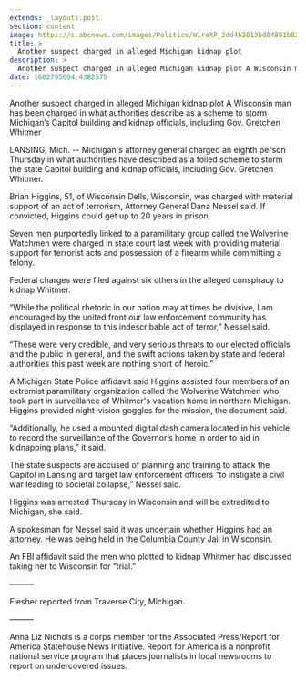 ```yaml
--- 
extends: _layouts.post 
section: content 
image: https://s.abcnews.com/images/Politics/WireAP_2dd462013bd04891b821e7f629f18edf_16x9_992.jpg 
title: > 
  Another suspect charged in alleged Michigan kidnap plot 
description: > 
  Another suspect charged in alleged Michigan kidnap plot A Wisconsin man has been charged in what authorities describe as a scheme to storm Michigan’s Capitol building and kidnap officials, including Gov.Gretchen WhitmerLANSING, Mich. -- Michigan's attorney general charged an eighth person Thursday in what authorities have described as a foiled scheme to storm the state Capitol building and kidnap officials, including Gov.Brian Higgins, 51, of Wisconsin Dells, Wisconsin, was charged with material support of an act of terrorism, Attorney General Dana Nessel said.Federal charges were filed against six others in the alleged conspiracy to kidnap Whitmer.An FBI affidavit said the men who plotted to kidnap Whitmer had discussed taking her to Wisconsin for “trial.”———Flesher reported from Traverse City, Michigan. 
date: 1602795694.4382575 
--- 
```

Another suspect charged in alleged Michigan kidnap plot A Wisconsin man has been charged in what authorities describe as a scheme to storm Michigan’s Capitol building and kidnap officials, including Gov. Gretchen Whitmer

LANSING, Mich. -- Michigan's attorney general charged an eighth person Thursday in what authorities have described as a foiled scheme to storm the state Capitol building and kidnap officials, including Gov. Gretchen Whitmer.

Brian Higgins, 51, of Wisconsin Dells, Wisconsin, was charged with material support of an act of terrorism, Attorney General Dana Nessel said. If convicted, Higgins could get up to 20 years in prison.

Seven men purportedly linked to a paramilitary group called the Wolverine Watchmen were charged in state court last week with providing material support for terrorist acts and possession of a firearm while committing a felony.

Federal charges were filed against six others in the alleged conspiracy to kidnap Whitmer.

“While the political rhetoric in our nation may at times be divisive, I am encouraged by the united front our law enforcement community has displayed in response to this indescribable act of terror,” Nessel said.

“These were very credible, and very serious threats to our elected officials and the public in general, and the swift actions taken by state and federal authorities this past week are nothing short of heroic.”

A Michigan State Police affidavit said Higgins assisted four members of an extremist paramilitary organization called the Wolverine Watchmen who took part in surveillance of Whitmer's vacation home in northern Michigan. Higgins provided night-vision goggles for the mission, the document said.

“Additionally, he used a mounted digital dash camera located in his vehicle to record the surveillance of the Governor’s home in order to aid in kidnapping plans,” it said.

The state suspects are accused of planning and training to attack the Capitol in Lansing and target law enforcement officers “to instigate a civil war leading to societal collapse,” Nessel said.

Higgins was arrested Thursday in Wisconsin and will be extradited to Michigan, she said.

A spokesman for Nessel said it was uncertain whether Higgins had an attorney. He was being held in the Columbia County Jail in Wisconsin.

An FBI affidavit said the men who plotted to kidnap Whitmer had discussed taking her to Wisconsin for “trial.”

———

Flesher reported from Traverse City, Michigan.

———

Anna Liz Nichols is a corps member for the Associated Press/Report for America Statehouse News Initiative. Report for America is a nonprofit national service program that places journalists in local newsrooms to report on undercovered issues.